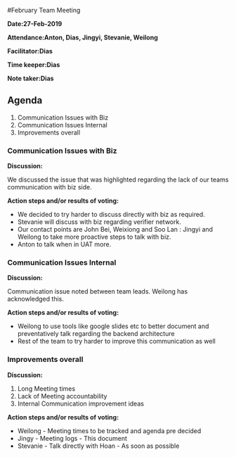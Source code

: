 #February Team Meeting

**Date:27-Feb-2019** 

**Attendance:Anton, Dias, Jingyi, Stevanie, Weilong** 

**Facilitator:Dias**

**Time keeper:Dias**

**Note taker:Dias**

## Agenda

1. Communication Issues with Biz
1. Communication Issues Internal
1. Improvements overall

### Communication Issues with Biz

**Discussion:**

We discussed the issue that was highlighted regarding the lack of our teams communication with biz side.

**Action steps and/or results of voting:**

- We decided to try harder to discuss directly with biz as required. 
- Stevanie will discuss with biz regarding verifier network.
- Our contact points are John Bei, Weixiong and Soo Lan : Jingyi and Weilong to take more proactive steps to talk with biz.
- Anton to talk when in UAT more.

### Communication Issues Internal

**Discussion:**

Communication issue noted between team leads. Weilong has acknowledged this.

**Action steps and/or results of voting:**

- Weilong to use tools like google slides etc to better document and preventatively talk regarding the backend architecture 
- Rest of the team to try harder to improve this communication as well


### Improvements overall

**Discussion:**

1. Long Meeting times
1. Lack of Meeting accountability
1. Internal Communication improvement ideas

**Action steps and/or results of voting:**

- Weilong - Meeting times to be tracked and agenda pre decided
- Jingy - Meeting logs - This document
- Stevanie - Talk directly with Hoan - As soon as possible

